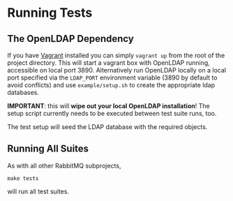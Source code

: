 # Running Tests

## The OpenLDAP Dependency

If you have [Vagrant](https://www.vagrantup.com) installed you
can simply `vagrant up` from the root of the project directory.
This will start a vagrant box with OpenLDAP running, accessible
on local port 3890.
Alternatively run OpenLDAP locally on a local port specified via the `LDAP_PORT` environment variable
(3890 by default to avoid conflicts) and use
`example/setup.sh` to create the appropriate ldap databases.

**IMPORTANT**: this will **wipe out your local OpenLDAP installation**!
The setup script currently needs to be executed between test suite runs,
too.

The test setup will seed the LDAP database with the required objects.

## Running All Suites

As with all other RabbitMQ subprojects,

    make tests

will run all test suites.
